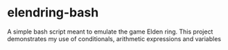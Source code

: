 # elendring-bash
A simple bash script meant to emulate the game Elden ring. This project demonstrates my use of conditionals, arithmetic expressions and variables
